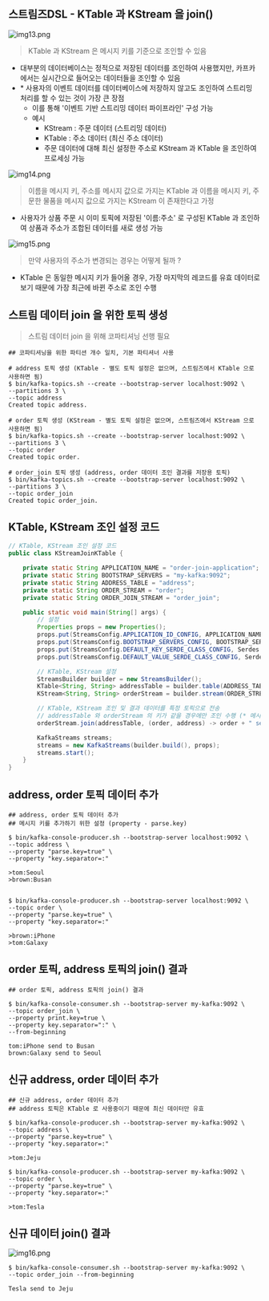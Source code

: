 ## 스트림즈DSL - KTable 과 KStream 을 join()

![img13.png](image/img13.png)

> KTable 과 KStream 은 메시지 키를 기준으로 조인할 수 있음

- 대부분의 데이터베이스는 정적으로 저장된 데이터를 조인하여 사용했지만, 카프카에서는 실시간으로 들어오는 데이터들을 조인할 수 있음
- \* 사용자의 이벤트 데이터를 데이터베이스에 저장하지 않고도 조인하여 스트리밍 처리를 할 수 있는 것이 가장 큰 장점
  - 이를 통해 '이벤트 기반 스트리밍 데이터 파이프라인' 구성 가능
  - 예시
    - KStream : 주문 데이터 (스트리밍 데이터)
    - KTable : 주소 데이터 (최신 주소 데이터)
    - 주문 데이터에 대해 최신 설정한 주소로 KStream 과 KTable 을 조인하여 프로세싱 가능

![img14.png](image/img14.png)

> 이름을 메시지 키, 주소를 메시지 값으로 가지는 KTable 과 이름을 메시지 키, 주문한 물품을 메시지 값으로 가지는 KStream 이 존재한다고 가정

- 사용자가 상품 주문 시 이미 토픽에 저장된 '이름:주소' 로 구성된 KTable 과 조인하여 상품과 주소가 조합된 데이터를 새로 생성 가능

![img15.png](image/img15.png)

> 만약 사용자의 주소가 변경되는 경우는 어떻게 될까 ?

- KTable 은 동일한 메시지 키가 들어올 경우, 가장 마지막의 레코드를 유효 데이터로 보기 때문에 가장 최근에 바뀐 주소로 조인 수행

## 스트림 데이터 join 을 위한 토픽 생성

> 스트림 데이터 join 을 위해 코파티셔닝 선행 필요

````shell
## 코파티셔닝을 위한 파티션 개수 일치, 기본 파티셔너 사용

# address 토픽 생성 (KTable - 별도 토픽 설정은 없으며, 스트림즈에서 KTable 으로 사용하면 됨)
$ bin/kafka-topics.sh --create --bootstrap-server localhost:9092 \
--partitions 3 \
--topic address
Created topic address.

# order 토픽 생성 (KStream - 별도 토픽 설정은 없으며, 스트림즈에서 KStream 으로 사용하면 됨)
$ bin/kafka-topics.sh --create --bootstrap-server localhost:9092 \
--partitions 3 \
--topic order
Created topic order.

# order_join 토픽 생성 (address, order 데이터 조인 결과를 저장용 토픽)
$ bin/kafka-topics.sh --create --bootstrap-server localhost:9092 \
--partitions 3 \
--topic order_join
Created topic order_join.
````

## KTable, KStream 조인 설정 코드

````java
// KTable, KStream 조인 설정 코드
public class KStreamJoinKTable {

    private static String APPLICATION_NAME = "order-join-application";
    private static String BOOTSTRAP_SERVERS = "my-kafka:9092";
    private static String ADDRESS_TABLE = "address";
    private static String ORDER_STREAM = "order";
    private static String ORDER_JOIN_STREAM = "order_join";

    public static void main(String[] args) {
        // 설정
        Properties props = new Properties();
        props.put(StreamsConfig.APPLICATION_ID_CONFIG, APPLICATION_NAME);
        props.put(StreamsConfig.BOOTSTRAP_SERVERS_CONFIG, BOOTSTRAP_SERVERS);
        props.put(StreamsConfig.DEFAULT_KEY_SERDE_CLASS_CONFIG, Serdes.String().getClass());
        props.put(StreamsConfig.DEFAULT_VALUE_SERDE_CLASS_CONFIG, Serdes.String().getClass());

        // KTable, KStream 설정
        StreamsBuilder builder = new StreamsBuilder();
        KTable<String, String> addressTable = builder.table(ADDRESS_TABLE);
        KStream<String, String> orderStream = builder.stream(ORDER_STREAM);

        // KTable, KStream 조인 및 결과 데이터를 특정 토픽으로 전송
        // addressTable 와 orderStream 의 키가 같을 경우에만 조인 수행 (* 메시지 키를 직접 지정하는 방식 X)
        orderStream.join(addressTable, (order, address) -> order + " send to " + address).to(ORDER_JOIN_STREAM); // order, address : 메시지 값

        KafkaStreams streams;
        streams = new KafkaStreams(builder.build(), props);
        streams.start();
    }
}
````

## address, order 토픽 데이터 추가

````shell
## address, order 토픽 데이터 추가
## 메시지 키를 추가하기 위한 설정 (property - parse.key)

$ bin/kafka-console-producer.sh --bootstrap-server localhost:9092 \
--topic address \
--property "parse.key=true" \
--property "key.separator=:"

>tom:Seoul
>brown:Busan


$ bin/kafka-console-producer.sh --bootstrap-server localhost:9092 \
--topic order \
--property "parse.key=true" \
--property "key.separator=:"

>brown:iPhone
>tom:Galaxy
````

## order 토픽, address 토픽의 join() 결과

````shell
## order 토픽, address 토픽의 join() 결과

$ bin/kafka-console-consumer.sh --bootstrap-server my-kafka:9092 \
--topic order_join \
--property print.key=true \
--property key.separator=":" \
--from-beginning

tom:iPhone send to Busan
brown:Galaxy send to Seoul
````

## 신규 address, order 데이터 추가

````shell
## 신규 address, order 데이터 추가
## address 토픽은 KTable 로 사용중이기 때문에 최신 데이터만 유효

$ bin/kafka-console-producer.sh --bootstrap-server my-kafka:9092 \
--topic address \
--property "parse.key=true" \
--property "key.separator=:"

>tom:Jeju

$ bin/kafka-console-producer.sh --bootstrap-server my-kafka:9092 \
--topic order \
--property "parse.key=true" \
--property "key.separator=:"

>tom:Tesla
````

## 신규 데이터 join() 결과

![img16.png](image/img16.png)

````shell
$ bin/kafka-console-consumer.sh --bootstrap-server my-kafka:9092 \
--topic order_join --from-beginning

Tesla send to Jeju
````
